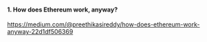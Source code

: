 #### 1. How does Ethereum work, anyway?
https://medium.com/@preethikasireddy/how-does-ethereum-work-anyway-22d1df506369
